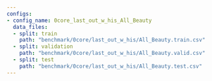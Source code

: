 ```yaml
---
configs:
- config_name: 0core_last_out_w_his_All_Beauty
  data_files:
  - split: train
    path: "benchmark/0core/last_out_w_his/All_Beauty.train.csv"
  - split: validation
    path: "benchmark/0core/last_out_w_his/All_Beauty.valid.csv"
  - split: test
    path: "benchmark/0core/last_out_w_his/All_Beauty.test.csv"
---
```

